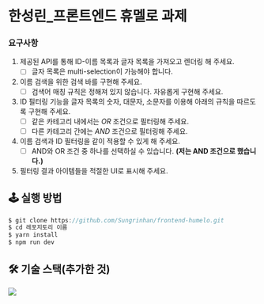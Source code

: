 # 한성린_프론트엔드 휴멜로 과제


### 요구사항

1. 제공된 API를 통해 ID-이름 목록과 글자 목록을 가져오고 렌더링 해 주세요.
    - [ ] 글자 목록은 multi-selection이 가능해야 합니다.
2. 이름 검색을 위한 검색 바를 구현해 주세요.
    - [ ] 검색어 매칭 규칙은 정해져 있지 않습니다. 자유롭게 구현해 주세요.
3. ID 필터링 기능을 글자 목록의 숫자, 대문자, 소문자를 이용해 아래의 규칙을 따르도록 구현해 주세요.
    - [ ] 같은 카테고리 내에서는 *OR* 조건으로 필터링해 주세요.
    - [ ] 다른 카테고리 간에는 *AND* 조건으로 필터링해 주세요.
4. 이름 검색과 ID 필터링을 같이 적용할 수 있게 해 주세요.
    - [ ] AND와 OR 조건 중 하나를 선택하실 수 있습니다. **(저는 AND 조건으로 했습니다.)**
5. 필터링 결과 아이템들을 적절한 UI로 표시해 주세요.


## 🕹️ 실행 방법
```ts
$ git clone https://github.com/Sungrinhan/frontend-humelo.git
$ cd 레포지토리 이름
$ yarn install
$ npm run dev
```
## 🛠️ 기술 스택(추가한 것)
<!-- Redux Toolkit -->
<img src="https://img.shields.io/badge/redux tooklit-764ABC?style=for-the-badge&logo=redux&logoColor=white">
